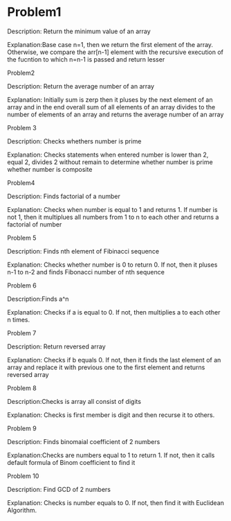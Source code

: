 # Problem1

Description: Return the minimum value of an array

Explanation:Base case n=1, then we return the first element of the array. Otherwise, we compare the arr[n-1] element with the recursive execution of the fucntion to which n=n-1 is passed and return lesser

Problem2

Description: Return the average number of an array 

Explanation: Initially sum is zerp then it pluses by the next element of an array and in the end overall sum of all elements of an array divides to the number of elements of an array and returns the average number of an array

Problem 3

Description: Checks whethers number is prime

Explanation: Checks statements when entered number is lower than 2, equal 2, divides 2 without remain to determine whether number is prime whether number is composite

Problem4

Description: Finds factorial of a number

Explanation: Checks when number is equal to 1 and returns 1. If number is not 1, then it multiplues all numbers from 1 to n to each other and returns a factorial of number

Problem 5

Description: Finds nth element of Fibinacci sequence

Explanation: Checks whether number is 0 to return 0. If not, then it pluses n-1 to n-2 and finds Fibonacci number of nth sequence

Problem 6

Description:Finds a^n

Explanation: Checks if a is equal to 0. If not, then multiplies a to each other n times.

Problem 7

Description: Return reversed array

Explanation: Checks if b equals 0. If not, then it finds the last element of an array and replace it with previous one to the first element and returns reversed array

Problem 8

Description:Checks is array all consist of digits

Explanation: Checks is first member is digit and then recurse it to others.

Problem 9

Description: Finds binomaial coefficient of 2 numbers

Explanation:Checks are numbers equal to 1 to return 1. If not, then it calls default formula of Binom coefficient to find it

Problem 10

Description: Find GCD of 2 numbers

Explanation: Checks is number equals to 0. If not, then find it with Euclidean Algorithm.
